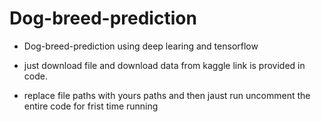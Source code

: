 # Dog-breed-prediction

* Dog-breed-prediction using deep learing and tensorflow

* just download file and download data from kaggle link is provided in code.

* replace file paths with yours paths and then jaust run uncomment the entire code for frist time running


